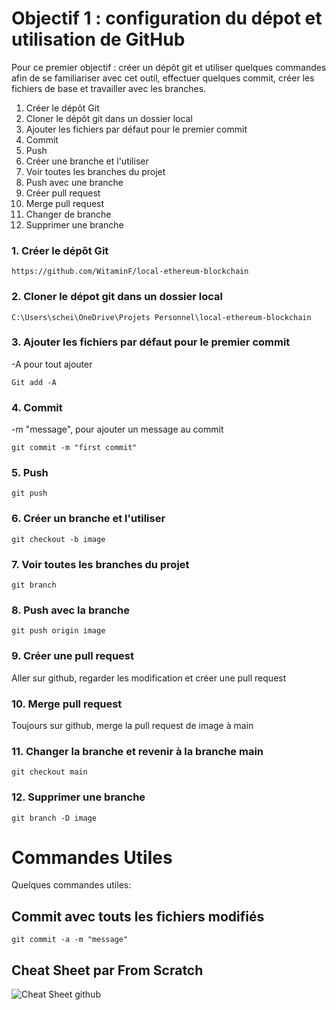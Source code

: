 # Objectif 1 : configuration du dépot et utilisation de GitHub

Pour ce premier objectif : créer un dépôt git et utiliser quelques commandes afin de se familiariser avec cet outil,
effectuer quelques commit, créer les fichiers de base et travailler avec les branches.

1. Créer le dépôt Git
2. Cloner le dépôt git dans un dossier local
3. Ajouter les fichiers par défaut pour le premier commit
4. Commit
5. Push
6. Créer une branche et l'utiliser
7. Voir toutes les branches du projet
8. Push avec une branche
9. Créer pull request
10. Merge pull request
11. Changer de branche
12. Supprimer une branche

### 1. Créer le dépôt Git

````
https://github.com/WitaminF/local-ethereum-blockchain
````

### 2. Cloner le dépot git dans un dossier local

````
C:\Users\schei\OneDrive\Projets Personnel\local-ethereum-blockchain
````

### 3. Ajouter les fichiers par défaut pour le premier commit
-A pour tout ajouter

````
Git add -A
````

### 4. Commit
-m "message", pour ajouter un message au commit

````
git commit -m "first commit"
````

### 5. Push

````
git push
````

### 6. Créer un branche et l'utiliser

````
git checkout -b image
````

### 7. Voir toutes les branches du projet

````
git branch
````

### 8. Push avec la branche

````
git push origin image
````

### 9. Créer une pull request
Aller sur github, regarder les modification et créer une pull request

### 10. Merge pull request
Toujours sur github, merge la pull request de image à main

### 11. Changer la branche et revenir à la branche main
````
git checkout main
````

### 12. Supprimer une branche

````
git branch -D image
````

# Commandes Utiles
Quelques commandes utiles:

## Commit avec touts les fichiers modifiés

````
git commit -a -m "message"
````

## Cheat Sheet par From Scratch

![Cheat Sheet github](https://raw.githubusercontent.com/WitaminF/local-ethereum-blockchain/main/1-Git/IMG/GithubCheatSheet.png?token=GHSAT0AAAAAABTABI6TSWKYUDVOOA2264CMYS5YBRA)